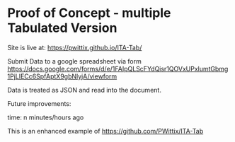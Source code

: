 # Proof of Concept - multiple Tabulated Version
Site is live at: https://pwittix.github.io/ITA-Tab/

Submit Data to a google spreadsheet via form https://docs.google.com/forms/d/e/1FAIpQLScFYdQisr1QOVxUPxlumtGbmg1PjLIECc6SpfAptX9gbNlyjA/viewform

Data is treated as JSON and read into the document.

Future improvements:

time: n minutes/hours ago

This is an enhanced example of https://github.com/PWittix/ITA-Tab
